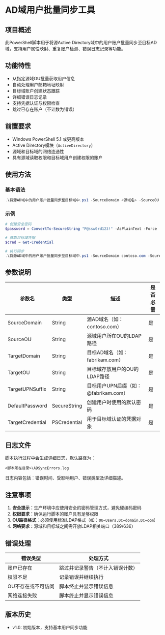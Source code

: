 ﻿# AD域用户批量同步工具

## 项目概述
此PowerShell脚本用于将源Active Directory域中的用户账户批量同步至目标AD域，支持用户属性映射、重复账户检测、错误日志记录等功能。

## 功能特性
- 从指定源域OU批量获取用户信息
- 自动处理用户邮箱地址映射
- 目标域账户创建状态跟踪
- 详细错误日志记录
- 支持凭据认证与权限检查
- 跳过已存在账户（不计数为错误）

## 前置要求
- Windows PowerShell 5.1 或更高版本
- Active Directory模块（`ActiveDirectory`）
- 源域和目标域的网络连通性
- 具有源域读取权限和目标域用户创建权限的账户

## 使用方法
### 基本语法
```powershell
.\将源AD域中的用户账户批量同步至目标域中.ps1 -SourceDomain <源域名> -SourceOU <源OU路径> -TargetDomain <目标域名> -TargetOU <目标OU路径> -TargetUPNSuffix <目标UPN后缀> -DefaultPassword <安全字符串> -TargetCredential <凭据对象>
```

### 示例
```powershell
# 创建安全密码
$password = ConvertTo-SecureString "P@ssw0rd123!" -AsPlainText -Force

# 获取目标域凭据
$cred = Get-Credential

# 执行同步
.\将源AD域中的用户账户批量同步至目标域中.ps1 -SourceDomain contoso.com -SourceOU "OU=Users,DC=contoso,DC=com" -TargetDomain fabrikam.com -TargetOU "OU=ImportedUsers,DC=fabrikam,DC=com" -TargetUPNSuffix "@fabrikam.com" -DefaultPassword $password -TargetCredential $cred
```

## 参数说明
| 参数名           | 类型           | 描述                                  | 是否必需 |
|------------------|----------------|---------------------------------------|----------|
| SourceDomain     | String         | 源AD域名（如：contoso.com）           | 是       |
| SourceOU         | String         | 源域用户所在OU的LDAP路径              | 是       |
| TargetDomain     | String         | 目标AD域名（如：fabrikam.com）        | 是       |
| TargetOU         | String         | 目标域存放用户的OU的LDAP路径          | 是       |
| TargetUPNSuffix  | String         | 目标用户UPN后缀（如：@fabrikam.com）  | 是       |
| DefaultPassword  | SecureString   | 创建用户时使用的默认密码              | 是       |
| TargetCredential | PSCredential   | 用于目标域认证的凭据对象              | 是       |

## 日志文件
脚本执行过程中会生成详细日志，默认路径为：
```
<脚本所在目录>\ADSyncErrors.log
```
日志内容包括：错误时间、受影响用户、错误类型及详细描述。

## 注意事项
1. **安全提示**：生产环境中应使用安全的密码管理方式，避免硬编码密码
2. **权限要求**：确保运行脚本的账户具有足够权限
3. **OU路径格式**：必须使用标准LDAP格式（如：`OU=Users,DC=domain,DC=com`）
4. **网络要求**：源域和目标域之间需开放LDAP相关端口（389/636）

## 错误处理
| 错误类型               | 处理方式                          |
|------------------------|-----------------------------------|
| 账户已存在             | 跳过并记录警告（不计入错误计数）  |
| 权限不足               | 记录错误并继续执行                |
| OU不存在或不可访问     | 脚本终止并显示错误信息            |
| 网络连接失败           | 脚本终止并显示错误信息            |

## 版本历史
- v1.0: 初始版本，支持基本用户同步功能